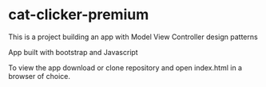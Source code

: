 # cat-clicker-premium

This is a project building an app with Model View Controller design patterns

App built with bootstrap and Javascript 

To view the app download or clone repository and open index.html in a browser of choice.
